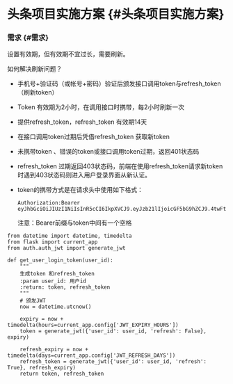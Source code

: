# 头条项目实施方案 {#头条项目实施方案}

### 需求 {#需求}

设置有效期，但有效期不宜过长，需要刷新。

如何解决刷新问题？

* 手机号+验证码（或帐号+密码）验证后颁发接口调用token与refresh\_token（刷新token）

* Token 有效期为2小时，在调用接口时携带，每2小时刷新一次

* 提供refresh\_token，refresh\_token 有效期14天

* 在接口调用token过期后凭借refresh\_token 获取新token

* 未携带token 、错误的token或接口调用token过期，返回401状态码

* refresh\_token 过期返回403状态码，前端在使用refresh\_token请求新token时遇到403状态码则进入用户登录界面从新认证。

* token的携带方式是在请求头中使用如下格式：

  ```
  Authorization:Bearer eyJhbGciOiJIUzI1NiIsInR5cCI6IkpXVCJ9.eyJzb21lIjoicGF5bG9hZCJ9.4twFt5NiznN84AWoo1d7KO1T_yoc0Z6XOpOVswacPZg
  ```

  注意：Bearer前缀与token中间有一个空格

```
from datetime import datetime, timedelta
from flask import current_app
from auth.auth_jwt import generate_jwt

def get_user_login_token(user_id):
    """
    生成token 和refresh_token
    :param user_id: 用户id
    :return: token, refresh_token
    """
    # 颁发JWT
    now = datetime.utcnow()

    expiry = now + timedelta(hours=current_app.config['JWT_EXPIRY_HOURS'])
    token = generate_jwt({'user_id': user_id, 'refresh': False}, expiry)

    refresh_expiry = now + timedelta(days=current_app.config['JWT_REFRESH_DAYS'])
    refresh_token = generate_jwt({'user_id': user_id, 'refresh': True}, refresh_expiry)
    return token, refresh_token

```



